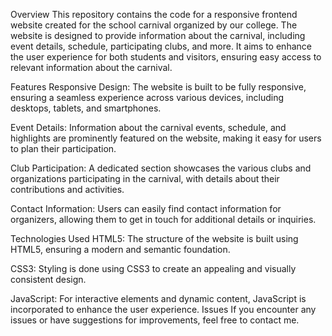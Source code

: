 Overview
This repository contains the code for a responsive frontend website created for the school carnival organized by our college. The website is designed to provide information about the carnival, including event details, schedule, participating clubs, and more. It aims to enhance the user experience for both students and visitors, ensuring easy access to relevant information about the carnival.

Features
Responsive Design: The website is built to be fully responsive, ensuring a seamless experience across various devices, including desktops, tablets, and smartphones.

Event Details: Information about the carnival events, schedule, and highlights are prominently featured on the website, making it easy for users to plan their participation.

Club Participation: A dedicated section showcases the various clubs and organizations participating in the carnival, with details about their contributions and activities.

Contact Information: Users can easily find contact information for organizers, allowing them to get in touch for additional details or inquiries.

Technologies Used
HTML5: The structure of the website is built using HTML5, ensuring a modern and semantic foundation.

CSS3: Styling is done using CSS3 to create an appealing and visually consistent design.

JavaScript: For interactive elements and dynamic content, JavaScript is incorporated to enhance the user experience.
Issues
If you encounter any issues or have suggestions for improvements, feel free to contact me.
